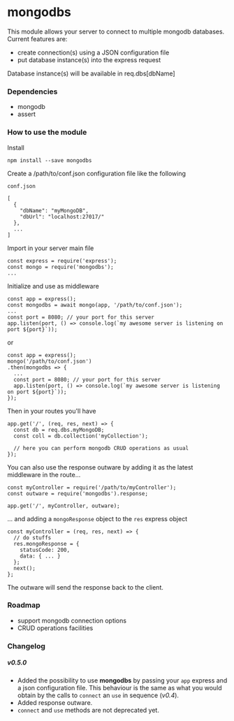 # mongodbs

This module allows your server to connect to multiple mongodb databases.
Current features are:

* create connection(s) using a JSON configuration file
* put database instance(s) into the express request

Database instance(s) will be available in req.dbs[dbName]

### Dependencies

* mongodb
* assert

### How to use the module

Install

```
npm install --save mongodbs
```

Create a /path/to/conf.json configuration file like the following

```
conf.json

[
  {
    "dbName": "myMongoDB",
    "dbUrl": "localhost:27017/"
  },
  ...
]
```

Import in your server main file

```
const express = require('express');
const mongo = require('mongodbs');
...
```

Initialize and use as middleware

```
const app = express();
const mongodbs = await mongo(app, '/path/to/conf.json');
...
const port = 8080; // your port for this server
app.listen(port, () => console.log(`my awesome server is listening on port ${port}`));
```

or

```
const app = express();
mongo('/path/to/conf.json')
.then(mongodbs => {  
  ...
  const port = 8080; // your port for this server
  app.listen(port, () => console.log(`my awesome server is listening on port ${port}`));
});
```

Then in your routes you'll have

```
app.get('/', (req, res, next) => {
  const db = req.dbs.myMongoDB;
  const coll = db.collection('myCollection');

  // here you can perform mongodb CRUD operations as usual
});
```

You can also use the response outware by adding it as the latest middleware in the route...

```
const myController = require('/path/to/myController');
const outware = require('mongodbs').response;

app.get('/', myController, outware);
```

... and adding a `mongoResponse` object to the `res` express object

```
const myController = (req, res, next) => {
  // do stuffs
  res.mongoResponse = {
    statusCode: 200,
    data: { ... }
  };
  next();
};
```

The outware will send the response back to the client.

### Roadmap

* support mongodb connection options
* CRUD operations facilities

### Changelog

##### v0.5.0

* Added the possibility to use **mongodbs** by passing your `app` express and a json configuration file. This behaviour is the same as what you would obtain by the calls to `connect` an `use` in sequence (*v0.4*).
* Added response outware.
* `connect` and `use` methods are not deprecated yet.
